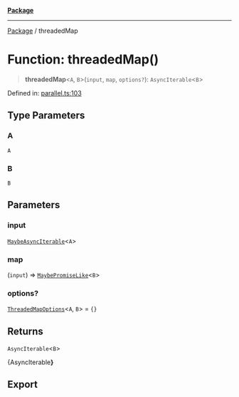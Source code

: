 [**Package**](../README.md)

***

[Package](../globals.md) / threadedMap

# Function: threadedMap()

> **threadedMap**\<`A`, `B`\>(`input`, `map`, `options?`): `AsyncIterable`\<`B`\>

Defined in: [parallel.ts:103](https://github.com/AlexXanderGrib/proxy-master/blob/ca5aa337e3a3c6ac87453a9ce0f2477b801f4bc9/src/parallel.ts#L103)

## Type Parameters

### A

`A`

### B

`B`

## Parameters

### input

[`MaybeAsyncIterable`](../-internal-/type-aliases/MaybeAsyncIterable.md)\<`A`\>

### map

(`input`) => [`MaybePromiseLike`](../-internal-/type-aliases/MaybePromiseLike.md)\<`B`\>

### options?

[`ThreadedMapOptions`](../type-aliases/ThreadedMapOptions.md)\<`A`, `B`\> = `{}`

## Returns

`AsyncIterable`\<`B`\>

{AsyncIterable<B>}

## Export
